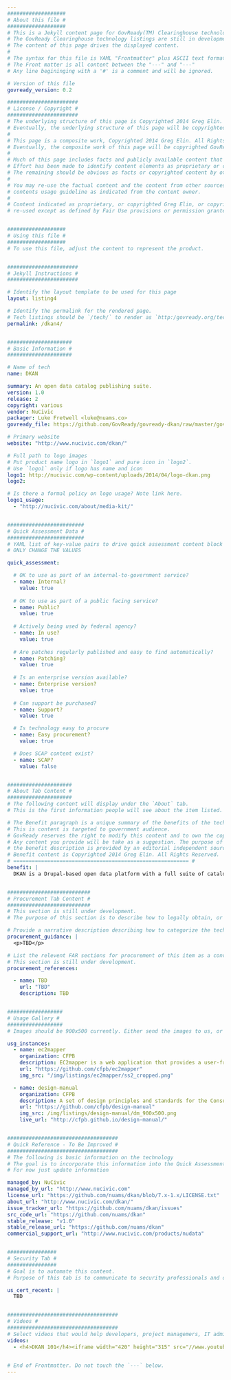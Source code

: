 ```yaml
---
###################
# About this file #
###################
# This is a Jekyll content page for GovReady(TM) Clearinghouse technology listing.
# The GovReady Clearinghouse technology listings are still in development and may change.
# The content of this page drives the displayed content.
#
# The syntax for this file is YAML "Frontmatter" plus ASCII text formatted in markdown.
# The Front matter is all content between the "---" and "---"
# Any line begininging with a '#' is a comment and will be ignored.

# Version of this file
govready_version: 0.2

#######################
# License / Copyright #
#######################
# The underlying structure of this page is Copyrighted 2014 Greg Elin. All Rights Reserved.
# Eventually, the underlying structure of this page will be copyrighted GovReady(TM).
#
# This page is a composite work, Copyrighted 2014 Greg Elin. All Rights Reserved.
# Eventually, the composite work of this page will be copyrighted GovReady(TM).
#
# Much of this page includes facts and publicly available content that is not copyrighted by Greg Elin.
# Effort has been made to identify content elements as proprietary or cited from a source. 
# The remaining should be obvious as facts or copyrighted content by other parties (e.g., logos).
#
# You may re-use the factual content and the content from other sources provided you follow the 
# contents usage guideline as indicated from the content owner.
#
# Content indicated as proprietary, or copyrighted Greg Elin, or copyrightted GovReady may not be
# re-used except as defined by Fair Use provisions or permission granted in writing.


###################
# Using this file #
###################
# To use this file, adjust the content to represent the product.


#######################
# Jekyll Instructions #
#######################

# Identify the layout template to be used for this page
layout: listing4

# Identify the permalink for the rendered page.
# Tech listings should be `/tech/` to render as `http:/govready.org/tech/`
permalink: /dkan4/


#####################
# Basic Information #
#####################

# Name of tech
name: DKAN

summary: An open data catalog publishing suite.
version: 1.0
release: 2
copyright: various
vendor: NuCivic
packager: Luke Fretwell <luke@nuams.co>
govready_file: https://github.com/GovReady/govready-dkan/raw/master/govready.md

# Primary website
website: "http://www.nucivic.com/dkan/"

# Full path to logo images
# Put product name logo in `logo1` and pure icon in `logo2`.
# Use `logo1` only if logo has name and icon
logo1: http://nucivic.com/wp-content/uploads/2014/04/logo-dkan.png
logo2:

# Is there a formal policy on logo usage? Note link here.
logo1_usage:
  - "http://nucivic.com/about/media-kit/"


#########################
# Quick Assessment Data #
#########################
# YAML list of key-value pairs to drive quick assessment content block in right sidebar
# ONLY CHANGE THE VALUES

quick_assessment: 

  # OK to use as part of an internal-to-government service?
  - name: Internal?
    value: true
  
  # OK to use as part of a public facing service?
  - name: Public?
    value: true
  
  # Actively being used by federal agency?
  - name: In use?
    value: true
  
  # Are patches regularly published and easy to find automatically?
  - name: Patching?
    value: true
  
  # Is an enterprise version available?
  - name: Enterprise version?
    value: true
  
  # Can support be purchased?
  - name: Support?
    value: true

  # Is technology easy to procure
  - name: Easy procurement?
    value: true

  # Does SCAP content exist?
  - name: SCAP?
    value: false


#####################
# About Tab Content #
#####################
# The following content will display under the `About` tab. 
# This is the first information people will see about the item listed.

# The Benefit paragraph is a unique summary of the benefits of the technology for government use. 
# This is content is targeted to government audience.
# GovReady reserves the right to modify this content and to own the copyright on the presented copy.
# Any content you provide will be take as a suggestion. The purpose of this arrangement is to insure
# the benefit description is provided by an editorial independent source. 
# Benefit content is Copyrighted 2014 Greg Elin. All Rights Reserved.
# ========================================================= #
benefit: |
  DKAN is a Drupal-based open data platform with a full suite of cataloging, publishing and visualization features that allows governments, nonprofits and universities to easily publish data to the public. You can host DKAN yourself or leverage cloud-based offerings from NuCivic. 


###########################
# Procurement Tab Content #
###########################
# This section is still under development.
# The purpose of this section is to describe how to legally obtain, or "procure" the technology for use. The content of this page is aimed at project managers and procurement professionals.

# Provide a narrative description describing how to categorize the technology from a procurement perspective. 
procurement_guidance: |
  <p>TBD</p> 

# List the relevent FAR sections for procurement of this item as a convenience to procurement professionals.
# This section is still under development.
procurement_references: 

  - name: TBD
    url: "TBD"
    description: TBD


##################
# Usage Gallery #
##################
# Images should be 900x500 currently. Either send the images to us, or make the image file available online.

usg_instances:
  - name: ec2mapper
    organization: CFPB
    description: EC2mapper is a web application that provides a user-friendly interface to view Amazon AWS network configurations.
    url: "https://github.com/cfpb/ec2mapper"
    img_src: "/img/listings/ec2mapper/ss2_cropped.png"

  - name: design-manual
    organization: CFPB
    description: A set of design principles and standards for the Consumer Financial Protection Bureau. 
    url: "https://github.com/cfpb/design-manual"
    img_src: /img/listings/design-manual/dm_900x500.png
    live_url: "http://cfpb.github.io/design-manual/"


####################################
# Quick Reference - To Be Improved #
####################################
# The following is basic information on the technology
# The goal is to incorporate this information into the Quick Assessment Data. 
# For now just update information

managed_by: NuCivic
managed_by_url: "http://www.nucivic.com"
license_url: "https://github.com/nuams/dkan/blob/7.x-1.x/LICENSE.txt"
about_url: "http://www.nucivic.com/dkan/"
issue_tracker_url: "https://github.com/nuams/dkan/issues"
src_code_url: "https://github.com/nuams/dkan"
stable_release: "v1.0"
stable_release_url: "https://github.com/nuams/dkan"
commercial_support_url: "http://www.nucivic.com/products/nudata"


################
# Security Tab #
################
# Goal is to automate this content.
# Purpose of this tab is to communicate to security professionals and developers how the technology can be monitored and patched.

us_cert_recent: |
  TBD


####################################
# Videos #
####################################
# Select videos that would help developers, project managemers, IT admins, CIOs rapidly grok the technology
videos:
  - <h4>DKAN 101</h4><iframe width="420" height="315" src="//www.youtube.com/embed/wj-7x9f8SIQ" frameborder="0" allowfullscreen></iframe>
  

# End of Frontmatter. Do not touch the `---` below.
---
```

